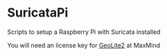 # SuricataPi
Scripts to setup a Raspberry Pi with Suricata installed



You will need an license key for [GeoLite2](https://www.maxmind.com/en/geolite2/signup?lang=en) at MaxMind 

